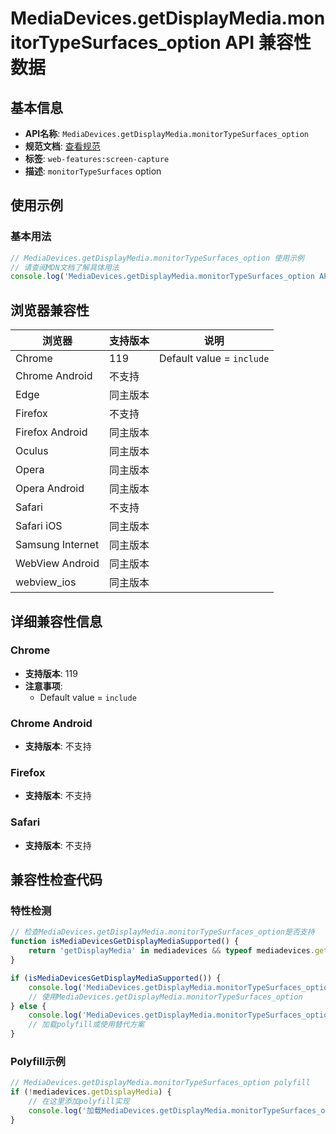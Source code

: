 # MediaDevices.getDisplayMedia.monitorTypeSurfaces_option API 兼容性数据

## 基本信息

- **API名称**: `MediaDevices.getDisplayMedia.monitorTypeSurfaces_option`
- **规范文档**: [查看规范](https://w3c.github.io/mediacapture-screen-share/#dom-displaymediastreamoptions-monitortypesurfaces)
- **标签**: `web-features:screen-capture`
- **描述**: `monitorTypeSurfaces` option

## 使用示例

### 基本用法

```javascript
// MediaDevices.getDisplayMedia.monitorTypeSurfaces_option 使用示例
// 请查阅MDN文档了解具体用法
console.log('MediaDevices.getDisplayMedia.monitorTypeSurfaces_option API');
```

## 浏览器兼容性

| 浏览器 | 支持版本 | 说明 |
|--------|----------|------|
| Chrome | 119 | Default value = `include` |
| Chrome Android | 不支持 |  |
| Edge | 同主版本 |  |
| Firefox | 不支持 |  |
| Firefox Android | 同主版本 |  |
| Oculus | 同主版本 |  |
| Opera | 同主版本 |  |
| Opera Android | 同主版本 |  |
| Safari | 不支持 |  |
| Safari iOS | 同主版本 |  |
| Samsung Internet | 同主版本 |  |
| WebView Android | 同主版本 |  |
| webview_ios | 同主版本 |  |

## 详细兼容性信息

### Chrome

- **支持版本**: 119
- **注意事项**:
  - Default value = `include`

### Chrome Android

- **支持版本**: 不支持

### Firefox

- **支持版本**: 不支持

### Safari

- **支持版本**: 不支持

## 兼容性检查代码

### 特性检测

```javascript
// 检查MediaDevices.getDisplayMedia.monitorTypeSurfaces_option是否支持
function isMediaDevicesGetDisplayMediaSupported() {
    return 'getDisplayMedia' in mediadevices && typeof mediadevices.getDisplayMedia === 'function';
}

if (isMediaDevicesGetDisplayMediaSupported()) {
    console.log('MediaDevices.getDisplayMedia.monitorTypeSurfaces_option 支持');
    // 使用MediaDevices.getDisplayMedia.monitorTypeSurfaces_option
} else {
    console.log('MediaDevices.getDisplayMedia.monitorTypeSurfaces_option 不支持，需要polyfill');
    // 加载polyfill或使用替代方案
}
```

### Polyfill示例

```javascript
// MediaDevices.getDisplayMedia.monitorTypeSurfaces_option polyfill
if (!mediadevices.getDisplayMedia) {
    // 在这里添加polyfill实现
    console.log('加载MediaDevices.getDisplayMedia.monitorTypeSurfaces_option polyfill');
}
```

